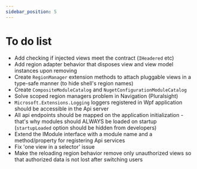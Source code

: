 ```yaml
---
sidebar_position: 5
---
```


# To do list

- Add checking if injected views meet the contract (`IHeadered` etc)
- Add region adapter behavior that disposes view and view model instances upon removing
- Create `RegionManager` extension methods to attach pluggable views in a type-safe manner (to hide shell's region names)
- Create `CompositeModuleCatalog` and `NugetConfigurationModuleCatalog`
- Solve scoped region managers problem in Navigation (Pluralsight)
- `Microsoft.Extensions.Logging` loggers registered in Wpf application should be accessible in the Api server
- All api endpoints should be mapped on the application initialization - that's why modules should ALWAYS be loaded on startup (`startupLoaded` option should be hidden from developers)
- Extend the IModule interface with a module name and a method/property for registering Api services
- Fix 'one view in a selector' issue
- Make the reloading region behavior remove only unauthorized views so that authorized data is not lost after switching users